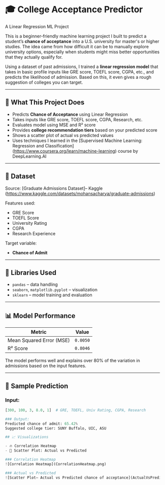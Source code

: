 # 🎓 College Acceptance Predictor 

A Linear Regression ML Project

This is a beginner-friendly machine learning project I built to predict a student’s **chance of acceptance** into a U.S. university for master's or higher studies. The idea came from how difficult it can be to manually explore university options, especially when students might miss better opportunities that they actually qualify for.

Using a dataset of past admissions, I trained a **linear regression model** that takes in basic profile inputs like GRE score, TOEFL score, CGPA, etc., and predicts the likelihood of admission. Based on this, it even gives a rough suggestion of colleges you can target.

---

## 📌 What This Project Does

- Predicts **Chance of Acceptance** using Linear Regression
- Takes inputs like GRE score, TOEFL score, CGPA, Research, etc.
- Evaluates model using MSE and R² score
- Provides **college recommendation tiers** based on your predicted score
- Shows a scatter plot of actual vs predicted values
- Uses techniques I learned in the [Supervised Machine Learning: Regression and Classification] (https://www.coursera.org/learn/machine-learning) course by DeepLearning.AI

---

## 📁 Dataset

Source: [Graduate Admissions Dataset]– Kaggle (https://www.kaggle.com/datasets/mohansacharya/graduate-admissions)

Features used:
- GRE Score
- TOEFL Score
- University Rating
- CGPA
- Research Experience  

Target variable: 
- **Chance of Admit**

---

## 🧠 Libraries Used

- `pandas` – data handling  
- `seaborn`, `matplotlib.pyplot` – visualization  
- `sklearn` – model training and evaluation  

---

## 📊 Model Performance

| Metric        		| Value    |
|-------------------------------|----------|
| Mean Squared Error (MSE) 	| `0.0050` |
| R² Score               	| `0.8046` |

The model performs well and explains over 80% of the variation in admissions based on the input features.

---

## 🔎 Sample Prediction

### Input:
```python
[300, 100, 3, 8.0, 1]  # GRE, TOEFL, Univ Rating, CGPA, Research

### Output:
Predicted chance of admit: 65.42%
Suggested college tier: SUNY Buffalo, UIC, ASU

## 📈 Visualizations

- 🔥 Correlation Heatmap  
- 🔵 Scatter Plot: Actual vs Predicted

### Correlation Heatmap
![Correlation Heatmap](CorrelationHeatmap.png)

### Actual vs Predicted
![Scatter Plot– Actual vs Predicted chance of acceptance](ActualVsPredicted.png)
